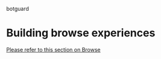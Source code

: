 botguard <a name="building-browse-experiences"></a>
# Building browse experiences

[Please refer to this section on Browse](top-extensions-browse.md)
